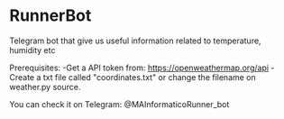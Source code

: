 # RunnerBot
Telegram bot that give us useful information related to temperature, humidity etc

Prerequisites:
-Get a API token from: https://openweathermap.org/api
-Create a txt file called "coordinates.txt" or change the filename on weather.py source.


You can check it on Telegram: @MAInformaticoRunner_bot
